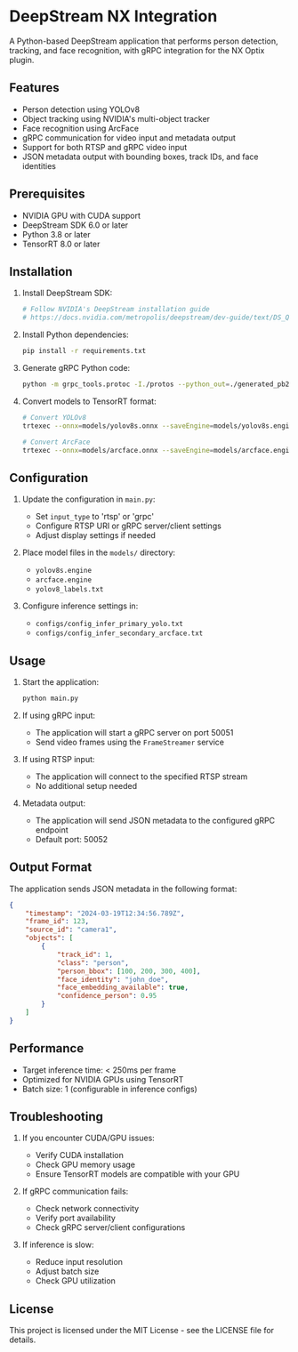 # DeepStream NX Integration

A Python-based DeepStream application that performs person detection, tracking, and face recognition, with gRPC integration for the NX Optix plugin.

## Features

- Person detection using YOLOv8
- Object tracking using NVIDIA's multi-object tracker
- Face recognition using ArcFace
- gRPC communication for video input and metadata output
- Support for both RTSP and gRPC video input
- JSON metadata output with bounding boxes, track IDs, and face identities

## Prerequisites

- NVIDIA GPU with CUDA support
- DeepStream SDK 6.0 or later
- Python 3.8 or later
- TensorRT 8.0 or later

## Installation

1. Install DeepStream SDK:
   ```bash
   # Follow NVIDIA's DeepStream installation guide
   # https://docs.nvidia.com/metropolis/deepstream/dev-guide/text/DS_Quickstart.html
   ```

2. Install Python dependencies:
   ```bash
   pip install -r requirements.txt
   ```

3. Generate gRPC Python code:
   ```bash
   python -m grpc_tools.protoc -I./protos --python_out=./generated_pb2 --grpc_python_out=./generated_pb2 ./protos/deepstream_grpc.proto
   ```

4. Convert models to TensorRT format:
   ```bash
   # Convert YOLOv8
   trtexec --onnx=models/yolov8s.onnx --saveEngine=models/yolov8s.engine --fp16

   # Convert ArcFace
   trtexec --onnx=models/arcface.onnx --saveEngine=models/arcface.engine --fp16
   ```

## Configuration

1. Update the configuration in `main.py`:
   - Set `input_type` to 'rtsp' or 'grpc'
   - Configure RTSP URI or gRPC server/client settings
   - Adjust display settings if needed

2. Place model files in the `models/` directory:
   - `yolov8s.engine`
   - `arcface.engine`
   - `yolov8_labels.txt`

3. Configure inference settings in:
   - `configs/config_infer_primary_yolo.txt`
   - `configs/config_infer_secondary_arcface.txt`

## Usage

1. Start the application:
   ```bash
   python main.py
   ```

2. If using gRPC input:
   - The application will start a gRPC server on port 50051
   - Send video frames using the `FrameStreamer` service

3. If using RTSP input:
   - The application will connect to the specified RTSP stream
   - No additional setup needed

4. Metadata output:
   - The application will send JSON metadata to the configured gRPC endpoint
   - Default port: 50052

## Output Format

The application sends JSON metadata in the following format:

```json
{
    "timestamp": "2024-03-19T12:34:56.789Z",
    "frame_id": 123,
    "source_id": "camera1",
    "objects": [
        {
            "track_id": 1,
            "class": "person",
            "person_bbox": [100, 200, 300, 400],
            "face_identity": "john_doe",
            "face_embedding_available": true,
            "confidence_person": 0.95
        }
    ]
}
```

## Performance

- Target inference time: < 250ms per frame
- Optimized for NVIDIA GPUs using TensorRT
- Batch size: 1 (configurable in inference configs)

## Troubleshooting

1. If you encounter CUDA/GPU issues:
   - Verify CUDA installation
   - Check GPU memory usage
   - Ensure TensorRT models are compatible with your GPU

2. If gRPC communication fails:
   - Check network connectivity
   - Verify port availability
   - Check gRPC server/client configurations

3. If inference is slow:
   - Reduce input resolution
   - Adjust batch size
   - Check GPU utilization

## License

This project is licensed under the MIT License - see the LICENSE file for details. 